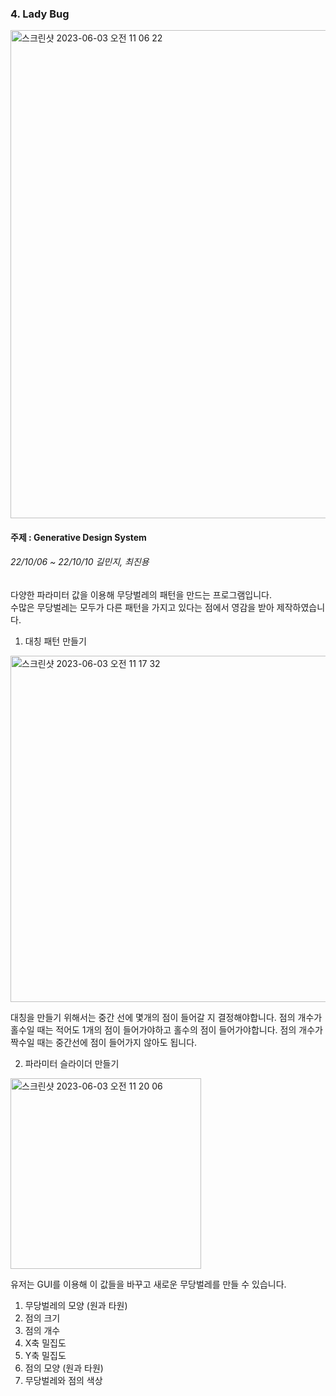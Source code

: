 ### 4. Lady Bug
<img width="781" alt="스크린샷 2023-06-03 오전 11 06 22" src="https://github.com/rninji/Creative-Algorithm/assets/78344310/007345b3-c523-400c-8d7e-e0c4ca78be63">         

#### 주제 : Generative Design System  
###### 22/10/06 ~ 22/10/10 길민지, 최진용

다양한 파라미터 값을 이용해 무당벌레의 패턴을 만드는 프로그램입니다.  
수많은 무당벌레는 모두가 다른 패턴을 가지고 있다는 점에서 영감을 받아 제작하였습니다.

1. 대칭 패턴 만들기 
<img width="554" alt="스크린샷 2023-06-03 오전 11 17 32" src="https://github.com/rninji/Creative-Algorithm/assets/78344310/7a308c8a-3b7c-4b1a-a2bc-ee13dc7ccb9b">

대칭을 만들기 위해서는 중간 선에 몇개의 점이 들어갈 지 결정해야합니다. 점의 개수가 홀수일 때는 적어도 1개의 점이 들어가야하고 홀수의 점이 들어가야합니다. 점의 개수가 짝수일 때는 중간선에 점이 들어가지 않아도 됩니다.

2. 파라미터 슬라이더 만들기
<img width="305" alt="스크린샷 2023-06-03 오전 11 20 06" src="https://github.com/rninji/Creative-Algorithm/assets/78344310/8a928cb5-e210-4e8e-bd52-cd8c5e9287df">

유저는 GUI를 이용해 이 값들을 바꾸고 새로운 무당벌레를 만들 수 있습니다.
1) 무당벌레의 모양 (원과 타원)
2) 점의 크기
3) 점의 개수
4) X축 밀집도
5) Y축 밀집도
6) 점의 모양 (원과 타원) 
7) 무당벌레와 점의 색상

